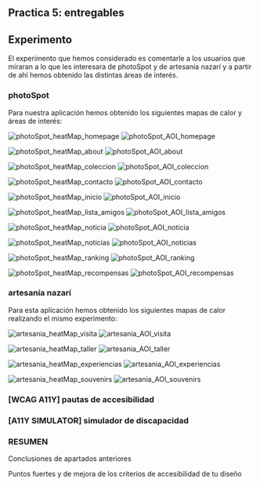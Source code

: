 ## Practica 5: entregables 

## Experimento
El experimento que hemos considerado es comentarle a los usuarios que miraran a lo que les interesara de photoSpot y de artesanía nazarí
y a partir de ahí hemos obtenido las distintas áreas de interés.

### photoSpot
Para nuestra aplicación hemos obtenido los siguientes mapas de calor y áreas de interés:

![photoSpot_heatMap_homepage](A/heatMap_homepage.png)
![photoSpot_AOI_homepage](A/AOI_homepage.png)

![photoSpot_heatMap_about](A/heatMap_about.png)
![photoSpot_AOI_about](A/AOI_about.png)

![photoSpot_heatMap_coleccion](A/heatMap_colección.png)
![photoSpot_AOI_coleccion](A/AOI_colección.png)

![photoSpot_heatMap_contacto](A/heatMap_contacto.png)
![photoSpot_AOI_contacto](A/AOI_contacto.png)

![photoSpot_heatMap_inicio](A/heatMap_inicio.png)
![photoSpot_AOI_inicio](A/AOI_inicio.png)

![photoSpot_heatMap_lista_amigos](A/heatMap_lista_de_amigos.png)
![photoSpot_AOI_lista_amigos](A/AOI_lista_de_amigos.png)

![photoSpot_heatMap_noticia](A/heatMap_noticia.png)
![photoSpot_AOI_noticia](A/AOI_noticia.png)

![photoSpot_heatMap_noticias](A/heatMap_noticias.png)
![photoSpot_AOI_noticias](A/AOI_noticias.png)

![photoSpot_heatMap_ranking](A/heatMap_ranking.png)
![photoSpot_AOI_ranking](A/AOI_ranking.png)

![photoSpot_heatMap_recompensas](A/heatMap_recompensas.png)
![photoSpot_AOI_recompensas](A/AOI_recompensas.png)


### artesanía nazarí
Para esta aplicación hemos obtenido los siguientes mapas de calor realizando el mismo experimento:

![artesania_heatMap_visita](B/heatMap_visita.png)
![artesania_AOI_visita](B/AOI_visita.png)

![artesania_heatMap_taller](B/heatMap_taller.png)
![artesania_AOI_taller](B/AOI_taller.png)

![artesania_heatMap_experiencias](B/heatMap_experiencias.png)
![artesania_AOI_experiencias](B/AOI_experiencias.png)

![artesania_heatMap_souvenirs](B/heatMap_souvenirs.png)
![artesania_AOI_souvenirs](B/AOI_souvenirs.png)





### [WCAG A11Y]  pautas de accesibilidad

### [A11Y SIMULATOR] simulador de discapacidad 


### RESUMEN 

Conclusiones de apartados anteriores 

Puntos fuertes y de mejora de los criterios de accesibilidad de tu diseño
